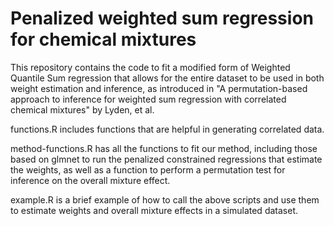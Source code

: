 # Penalized weighted sum regression for chemical mixtures
This repository contains the code to fit a modified form of Weighted Quantile Sum regression that allows for the entire dataset to be used in both weight estimation and inference, as introduced in "A permutation-based approach to inference for weighted sum regression with correlated chemical mixtures" by Lyden, et al.

functions.R includes functions that are helpful in generating correlated data.

method-functions.R has all the functions to fit our method, including those based on glmnet to run the penalized constrained regressions that estimate the weights, as well as a function to perform a permutation test for inference on the overall mixture effect.

example.R is a brief example of how to call the above scripts and use them to estimate weights and overall mixture effects in a simulated dataset.
